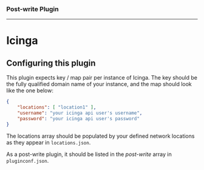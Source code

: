 ### Post-write Plugin
---
# Icinga
## Configuring this plugin

This plugin expects key / map pair per instance of Icinga.
The key should be the fully qualified domain name of your instance, and the map should look like the one below:

```json
{
    "locations": [ "location1" ],
    "username": "your icinga api user's username",
    "password": "your icinga api user's password"
}
```

The locations array should be populated by your defined network locations as they appear in `locations.json`.

As a post-write plugin, it should be listed in the *post-write* array in `pluginconf.json`.